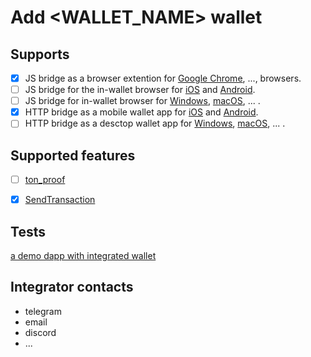# Add <WALLET_NAME> wallet

## Supports
- [x] JS bridge as a browser extention for [Google Chrome](<chrome store url>), ..., browsers.
- [ ] JS bridge for the in-wallet browser for [iOS](<appstore link>) and [Android](<google play link>).
- [ ] JS bridge for in-wallet browser for [Windows](<link>), [macOS](<link>), ... .
- [x] HTTP bridge as a mobile wallet app for [iOS](<appstore link>) and [Android](<google play link>).
- [ ] HTTP bridge as a desctop wallet app for [Windows](<link>), [macOS](<link>), ... .

## Supported features
- [ ] [ton_proof](https://github.com/ton-connect/docs/blob/main/requests-responses.md#address-proof-signature-ton_proof)
- [x] [SendTransaction](https://github.com/ton-connect/docs/blob/main/requests-responses.md#methods)


## Tests
[a demo dapp with integrated wallet](link)

## Integrator contacts
* telegram
* email
* discord
* ...
